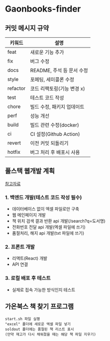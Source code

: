 # Gaonbooks-finder

## 커밋 메시지 규약

| 키워드 | 설명 |
|---|---|
| feat | 새로운 기능 추가 |
| fix | 버그 수정 |
| docs | README, 주석 등 문서 수정 |
| style | 포메팅, 세미콜론 수정 |
| refactor | 코드 리팩토링(기능 변경 x) |
| test | 테스트 코드 작성 |
| chore | 빌드 수정, 패키지 업데이트 |
| perf | 성능 개선 |
| build | 빌드 관련 수정(docker) |
| ci | CI 설정(Github Action) |
| revert | 이전 커밋 되돌리기 |
| hotfix | 버그 처리 후 배포시 사용 |

## 풀스택 웹개발 계획

[참고자료](https://github.com/fastapi/full-stack-fastapi-template)


### 1. 백엔드 개발(테스트 코드 작성 필수)

- 데이터베이스 없이 엑셀 파일로만 구축
- 웹 메인페이지 개발
- 책 위치 검색 결과 반환 api 개발(/search?q=도서명)
- 전화번호 전달 api 개발(엑셀 파일에 쓰기)
- 품절처리, 해지 api 개발(txt 파일에 쓰기)

### 2. 프론트 개발

- 리액트(React) 개발
- API 연결

### 3. 로컬 배포 후 테스트

- 실제로 접속 가능한 방식인지 테스트

## 가온북스 책 찾기 프로그램

```text
start.sh 파일 실행
"excel" 폴더에 새로운 엑셀 파일 넣기
soldout 폴더에는 품절된 책 리스트 표시
(만약 재고가 다시 채워졌을 때는 해당 책 파일 지우기)
```
